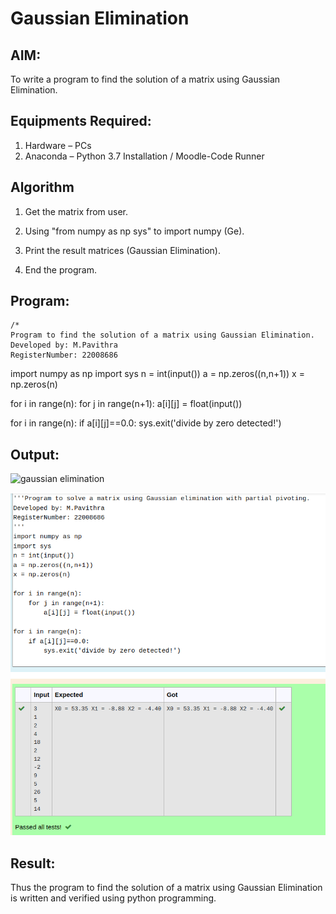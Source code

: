 # Gaussian Elimination

## AIM:

To write a program to find the solution of a matrix using Gaussian Elimination.

## Equipments Required:

1. Hardware – PCs
2. Anaconda – Python 3.7 Installation / Moodle-Code Runner

## Algorithm
1. Get the matrix from user.

2. Using "from numpy as np sys" to import numpy (Ge).

3. Print the result matrices (Gaussian Elimination).

4. End the program.

## Program:
```
/*
Program to find the solution of a matrix using Gaussian Elimination.
Developed by: M.Pavithra
RegisterNumber: 22008686

```
import numpy as np
import sys
n = int(input())
a = np.zeros((n,n+1))
x = np.zeros(n)

for i in range(n):
    for j in range(n+1):
        a[i][j] = float(input())

for i in range(n):
    if a[i][j]==0.0:
        sys.exit('divide by zero detected!')

## Output:

![gaussian elimination]()

![](./ge.png)


## Result:

Thus the program to find the solution of a matrix using Gaussian Elimination is written and verified using python programming.

